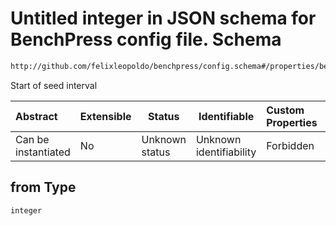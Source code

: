 # Untitled integer in JSON schema for BenchPress config file. Schema

```txt
http://github.com/felixleopoldo/benchpress/config.schema#/properties/benchmark_setup/properties/seed_range/properties/from
```

Start of seed interval


| Abstract            | Extensible | Status         | Identifiable            | Custom Properties | Additional Properties | Access Restrictions | Defined In                                                               |
| :------------------ | ---------- | -------------- | ----------------------- | :---------------- | --------------------- | ------------------- | ------------------------------------------------------------------------ |
| Can be instantiated | No         | Unknown status | Unknown identifiability | Forbidden         | Allowed               | none                | [config.schema.json\*](../out/config.schema.json "open original schema") |

## from Type

`integer`
